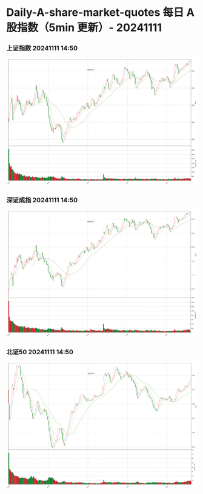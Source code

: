 
# Daily-A-share-market-quotes 每日 A 股指数（5min 更新）- 20241111

### 上证指数 20241111 14:50
![](./fig/2024/11/20241111-sh000001.png)

### 深证成指 20241111 14:50
![](./fig/2024/11/20241111-sz399001.png)

### 北证50 20241111 14:50
![](./fig/2024/11/20241111-bj899050.png)
